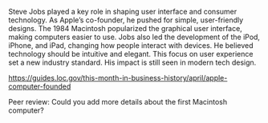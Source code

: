 Steve Jobs played a key role in shaping user interface and consumer technology. As Apple’s co-founder, he pushed for simple, user-friendly designs. The 1984 Macintosh popularized the graphical user interface, making computers easier to use. Jobs also led the development of the iPod, iPhone, and iPad, changing how people interact with devices. He believed technology should be intuitive and elegant. This focus on user experience set a new industry standard. His impact is still seen in modern tech design.

https://guides.loc.gov/this-month-in-business-history/april/apple-computer-founded

Peer review: Could you add more details about the first Macintosh computer?
